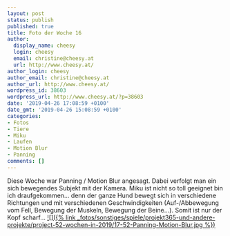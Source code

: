 ```yaml
---
layout: post
status: publish
published: true
title: Foto der Woche 16
author:
  display_name: cheesy
  login: cheesy
  email: christine@cheesy.at
  url: http://www.cheesy.at/
author_login: cheesy
author_email: christine@cheesy.at
author_url: http://www.cheesy.at/
wordpress_id: 38603
wordpress_url: http://www.cheesy.at/?p=38603
date: '2019-04-26 17:08:59 +0100'
date_gmt: '2019-04-26 15:08:59 +0100'
categories:
- Fotos
- Tiere
- Miku
- Laufen
- Motion Blur
- Panning
comments: []
---
```

Diese Woche war Panning / Motion Blur angesagt. Dabei verfolgt man ein sich bewegendes Subjekt mit der Kamera. Miku ist nicht so toll geeignet bin ich draufgekommen... denn der ganze Hund bewegt sich in verschiedene Richtungen und mit verschiedenen Geschwindigkeiten (Auf-/Abbewegung vom Fell, Bewegung der Muskeln, Bewegung der Beine...). Somit ist nur der Kopf scharf...
[![]({% link _fotos/sonstiges/spiele/projekt365-und-andere-projekte/project-52-wochen-in-2019/17-52-Panning-Motion-Blur.jpg %})](http://www.cheesy.at/fotos/spiele/projekt365-und-andere-projekte/project-52-wochen-in-2019/)
